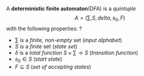 A **deterministic finite automaton**(DFA) is a *quintuple* 
$$A = (\sum, S, delta, s_0, F)$$
with the following properties: ?
- $\sum$ is a *finite, non-empty* set (*input alphabet*)
- $S$ is a *finite* set (*state set*)
- $\delta$ is a *total function* $S \times \sum \rightarrow S$ (*transition function*)
- $s_0 \in S$ (*start state*)
- $F \subseteq S$ (*set of accepting states*)